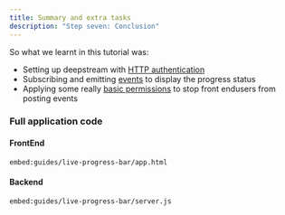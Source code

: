 ```yaml
---
title: Summary and extra tasks
description: "Step seven: Conclusion"
---
```


So what we learnt in this tutorial was:

- Setting up deepstream with [HTTP authentication](../../tutorials/core/auth/http-webhook/)
- Subscribing and emitting [events](../../tutorials/core/pubsub/events) to display the progress status
- Applying some really [basic permissions](../../tutorials/core/permission/valve-simple/) to stop front endusers from posting events

### Full application code

#### FrontEnd

`embed:guides/live-progress-bar/app.html`

#### Backend

`embed:guides/live-progress-bar/server.js`